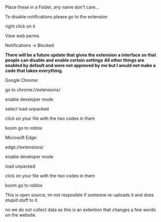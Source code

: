 Place these in a Folder, any name don't care...



To disable notifications please go to the extension

right click on it

View web perms

Notifications -> Blocked


**There will be a future update that gives the extension a interface so that people can disable and enable certain settings**
**All other things are enabled by default and were not approved by me but I would not make a code that takes everything.**


Google Chrome:

go to chrome://extensions/ 

enable developer mode

select load unpacked 

click on your file with the two codes in them

boom go to roblox


Microsoft Edge: 

edge://extensions/

enable developer mode

load unpacked

click on your file with the two codes in them

boom go to roblox


This is open source, im not resposible if someone re-uploads it and does stupid stuff to it.

no we do not collect data as this is an extention that changes a few words on the website.
